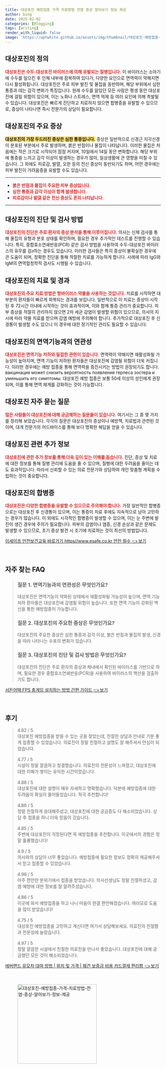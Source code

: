 ```yaml
---
title: 대상포진 예방접종 가격 치료방법 전염 증상 알아보기 정보 제공
author: bing
date: 2025-02-02
categories: [Blogging]
tags: [writing]
render_with_liquid: false
image: 'https://aptwhite.github.io/assets/img/thumbnail/대상포진-예방접종-가격-치료방법-전염-증상-알아보기-정보-제공.webp'
---
```



<h2 id='대상포진_정의'>대상포진의 정의</h2>

<p><b><span style="color: #ee2323;">대상포진은 수두-대상포진 바이러스에 의해 유발되는 질병입니다.</span></b> 이 바이러스는 소아기에 수두를 일으킨 후 인체 내부에 잠복하여 있다가, 다양한 요인으로 면역력이 약해지면 다시 활성화됩니다. 대상포진은 주로 피부 발진 및 물집을 동반하며, 해당 부위에서 심한 통증과 데는 감각 변화가 특징입니다. 원래 수두를 앓았던 모든 사람은 평생 동안 대상포진에 걸릴 위험이 있으며, 이는 노화나 스트레스, 면역 억제 등 여러 요인에 의해 촉발될 수 있습니다. 대상포진은 빠르게 진단하고 치료하지 않으면 합병증을 유발할 수 있으므로, 증상이 나타나면 즉시 전문가의 상담이 필요합니다.</p>

<h2 id='대상포진_증상'>대상포진의 주요 증상</h2>

<p><b><span style="background-color: #ffe066;">대상포진의 가장 두드러진 증상은 심한 통증입니다.</span></b> 증상은 일반적으로 신경근 지각신경이 분포된 부분에서 주로 발생하며, 붉은 반점이나 물집이 나타납니다. 이러한 물집은 처음에는 작은 크기로 시작되어 점점 커지며, 10일에서 14일 동안 변화합니다. 해당 부위에 통증을 느끼고 감각 이상이 발생하는 경우가 많아, 일상생활에 큰 영향을 미칠 수 있습니다. 그 외에도 피로감, 발열, 오한 등의 전신 증상이 동반되기도 하며, 어떤 경우에는 피부 발진이 가려움증을 유발할 수도 있습니다.</p>

<hr />

<ul>
    <li><b><span style="color: #ee2323;">붉은 반점과 물집이 주요한 피부 증상입니다.</span></b></li>
    <li><b><span style="color: #ee2323;">심한 통증과 감각 이상이 함께 발생합니다.</span></b></li>
    <li><b><span style="color: #ee2323;">피로감이나 발열 같은 전신 증상도 흔히 나타납니다.</span></b></li>
</ul>

<hr />

<h2 id='대상포진_진단_및_검사'>대상포진의 진단 및 검사 방법</h2>

<p><b><span style="color: #ee2323;">대상포진의 진단은 주로 환자의 증상 분석을 통해 이루어집니다.</span></b> 의사는 신체 검사를 통해 물집의 유형과 분포 상태를 확인하며, 필요한 경우 추가적인 테스트를 진행할 수 있습니다. 특히, 중합효소연쇄반응(PCR) 같은 검사 방법을 사용하여 수두-대상포진 바이러스의 유무를 검ส하는 경우도 있습니다. 이러한 검사들은 특히 증상이 불확실한 경우에 큰 도움이 되며, 정확한 진단을 통해 적절한 치료를 가능하게 합니다. 사례에 따라 IgG와 IgM의 면역혈청학적 검사도 시행될 수 있습니다.</p>

<h2 id='대상포진_치료'>대상포진의 치료 및 경과</h2>

<p><b><span style="color: #ee2323;">대상포진의 주요 치료 방법은 항바이러스 약물을 사용하는 것입니다.</span></b> 치료를 시작하면 대부분의 환자들이 빠르게 회복되는 경과를 보입니다. 일반적으로 이 치료는 증상이 시작된 후 72시간 이내에 시작하는 것이 효과적이며, 이와 함께 통증 관리가 중요합니다. 피부 증상을 적절히 관리하지 않으면 2차 세균 감염이 발생할 위험이 있으므로, 의사의 지시에 따라 약물 치료를 받으며 감염 예방에 주의해야 합니다. 추가적으로 대상포진 후 신경통이 발생할 수도 있으니 이 경우에 대한 장기적인 관리도 필요할 수 있습니다.</p>

<h2 id='면역기능_연관성'>대상포진의 면역기능과의 연관성</h2>

<p><b><span style="color: #ee2323;">대상포진은 면역기능 저하와 밀접한 관련이 있습니다.</span></b> 면역력이 약해지면 재활성화될 가능성이 높아지며, 면역 기능이 저하된 환자들은 대상포진에 감염될 위험이 더욱 커집니다. 이러한 경우에는 예방 접종을 통해 면역력을 증진시키는 방법이 권장되기도 합니다. вакцинация может снизить вероятность появления герпеса зостера и уменьшить его симптомы. 대상포진 예방 접종은 보통 50세 이상의 성인에게 권장되며, 이를 통해 면역 체계를 강화하는 것이 가능합니다.</p>

<h2 id='자주하는_질문'>대상포진 자주 묻는 질문</h2>

<p><b><span style="color: #ee2323;">많은 사람들이 대상포진에 대해 궁금해하는 질문들이 있습니다.</span></b> 여기서는 그 중 몇 가지를 정리해 보았습니다. 각각의 질문은 대상포진의 증상이나 예방책, 치료법과 관련된 것이며, 대개 전문가의 어드바이스를 통해 보다 명확한 해답을 얻을 수 있습니다.</p>

<h2 id='도움이_되는_추가_정보'>대상포진 관련 추가 정보</h2>

<p><b><span style="color: #ee2323;">대상포진에 관한 추가 정보를 통해 더욱 깊이 있는 이해를 돕습니다.</span></b> 진단, 증상 및 치료에 대한 정보를 통해 질병 관리에 도움을 줄 수 있으며, 질병에 대한 두려움을 줄이는 데도 효과적입니다. 따라서 신뢰할 수 있는 의료 전문가와 상담하여 개인 맞춤형 계획을 수립하는 것이 중요합니다.</p>

<h2 id='대상포진_합병증'>대상포진의 합병증</h2>

<p><b><span style="color: #ee2323;">대상포진은 다양한 합병증을 유발할 수 있으므로 주의해야 합니다.</span></b> 가장 일반적인 합병증으로는 대상포진 후 신경통이 있으며, 이는 통증이 치료 후에도 지속적으로 남아 고민하는 경우가 많습니다. 이 외에도 시각적인 합병증이 발생할 수 있으며, 이는 눈 주변에 발진이 생긴 경우에 주의가 필요합니다. 피부의 감염이나 염증, 신경 손상과 같은 문제도 발생할 수 있으므로, 초기 증상 발견 시 조기에 치료하는 것이 최선의 방법입니다.</p>


<p><a class="click-button" title="이세이프 안전보건교육 바로가기 https//www.esafe.co.kr 안전 필수" href="https://aptwhite.github.io/posts/%EC%9D%B4%EC%84%B8%EC%9D%B4%ED%94%84-%EC%95%88%EC%A0%84%EB%B3%B4%EA%B1%B4%EA%B5%90%EC%9C%A1-%EB%B0%94%EB%A1%9C%EA%B0%80%EA%B8%B0-httpswww.esafe.co.kr-%EC%95%88%EC%A0%84-%ED%95%84%EC%88%98/" rel="dofollow">이세이프 안전보건교육 바로가기 https//www.esafe.co.kr 안전 필수 👈 보기</a></p><br>
<h2 id='자주_찾는_FAQ'>자주 찾는 FAQ</h2>
<div itemscope="" itemtype="https://schema.org/FAQPage"> 
<blockquote> 
<div itemscope="" itemprop="mainEntity" itemtype="https://schema.org/Question"> 
<h3 itemprop="name">질문 1. 면역기능과의 연관성은 무엇인가요?</h3> 
<div itemscope="" itemprop="acceptedAnswer" itemtype="https://schema.org/Answer"> 
<span itemprop="text"> 
<p>대상포진은 면역기능이 약화된 상태에서 재활성화될 가능성이 높으며, 면역 기능 저하 환자들은 대상포진에 감염될 위험이 높습니다. 또한 면역 기능이 강화된 백신을 통한 예방접종이 가능합니다.</p> 
</span> 
</div> 
</div> 

<div itemscope="" itemprop="mainEntity" itemtype="https://schema.org/Question"> 
<h3 itemprop="name">질문 2. 대상포진의 주요한 증상은 무엇인가요?</h3> 
<div itemscope="" itemprop="acceptedAnswer" itemtype="https://schema.org/Answer"> 
<span itemprop="text"> 
<p>대상포진의 주요한 증상은 심한 통증과 감각 이상, 붉은 반점과 물집의 발생, 신경을 따라 나타나는 수포의 변화가 있습니다.</p> 
</span> 
</div> 
</div> 

<div itemscope="" itemprop="mainEntity" itemtype="https://schema.org/Question"> 
<h3 itemprop="name">질문 3. 대상포진의 진단 및 검사 방법은 무엇인가요?</h3> 
<div itemscope="" itemprop="acceptedAnswer" itemtype="https://schema.org/Answer"> 
<span itemprop="text"> 
<p>대상포진의 진단은 주로 환자의 증상과 체내에서 확인된 바이러스를 기반으로 하며, 필요한 경우 중합효소연쇄반응(PCR)을 사용하여 바이러스의 핵산을 검출하기도 합니다.</p> 
</span> 
</div> 
</div> 
</blockquote> 
</div>
<p><a class="click-button" title="서든어택 FPS 총게임 설치하는 방법 간편 가이드" href="https://aptwhite.github.io/posts/%EC%84%9C%EB%93%A0%EC%96%B4%ED%83%9D-FPS-%EC%B4%9D%EA%B2%8C%EC%9E%84-%EC%84%A4%EC%B9%98%ED%95%98%EB%8A%94-%EB%B0%A9%EB%B2%95-%EA%B0%84%ED%8E%B8-%EA%B0%80%EC%9D%B4%EB%93%9C/" rel="dofollow">서든어택 FPS 총게임 설치하는 방법 간편 가이드 👈 보기</a></p><br>
<h2 id='후기'>후기</h2>
<div itemscope itemtype="https://schema.org/Product">
  <blockquote>
  <div itemprop="review" itemscope itemtype="https://schema.org/Review">
      <div itemprop="reviewRating" itemscope itemtype="https://schema.org/Rating"> <span itemprop="ratingValue">4.82</span> / <span itemprop="bestRating">5</span> </div>
      <span itemprop="reviewBody">대상포진 예방접종을 받을 수 있는 곳을 찾았는데, 친절한 상담과 안내로 기분 좋게 접종할 수 있었습니다. 의료진이 정말 친절하고 설명도 잘 해주셔서 안심이 되었습니다.</span>
  </div>
  <br>
  <div itemprop="review" itemscope itemtype="https://schema.org/Review">
      <div itemprop="reviewRating" itemscope itemtype="https://schema.org/Rating"> <span itemprop="ratingValue">4.77</span> / <span itemprop="bestRating">5</span> </div>
      <span itemprop="reviewBody">시설이 정말 깔끔하고 청결했습니다. 의료진의 전문성이 느껴졌고, 대상포진에 대한 이해가 쌓이는 유익한 시간이었습니다.</span>
  </div>
  <br>
  <div itemprop="review" itemscope itemtype="https://schema.org/Review">
      <div itemprop="reviewRating" itemscope itemtype="https://schema.org/Rating"> <span itemprop="ratingValue">4.88</span> / <span itemprop="bestRating">5</span> </div>
      <span itemprop="reviewBody">대상포진에 대한 설명이 매우 자세하고 명확했습니다. 덕분에 예방접종에 대한 두려움이 확실히 줄어들었습니다. 적극 추천합니다!</span>
  </div>
  <br>
  <div itemprop="review" itemscope itemtype="https://schema.org/Review">
      <div itemprop="reviewRating" itemscope itemtype="https://schema.org/Rating"> <span itemprop="ratingValue">4.86</span> / <span itemprop="bestRating">5</span> </div>
      <span itemprop="reviewBody">정말 친절하게 응대해주셨고, 대상포진에 대한 궁금증도 다 해소되었습니다. 상담 후 접종을 하니 더욱 믿음이 갔습니다.</span>
  </div>
  <br>
  <div itemprop="review" itemscope itemtype="https://schema.org/Review">
      <div itemprop="reviewRating" itemscope itemtype="https://schema.org/Rating"> <span itemprop="ratingValue">4.85</span> / <span itemprop="bestRating">5</span> </div>
      <span itemprop="reviewBody">주변에 대상포진이 걱정된다면 꼭 예방접종을 추천합니다. 이곳에서의 경험은 정말 훌륭했습니다!</span>
  </div>
  <br>
  <div itemprop="review" itemscope itemtype="https://schema.org/Review">
      <div itemprop="reviewRating" itemscope itemtype="https://schema.org/Rating"> <span itemprop="ratingValue">4.9</span> / <span itemprop="bestRating">5</span> </div>
      <span itemprop="reviewBody">의사와의 상담이 너무 좋았습니다. 예방접종에 필요한 정보도 정확히 제공해주셔서 믿고 접종할 수 있었습니다.</span>
  </div>
  <br>
  <div itemprop="review" itemscope itemtype="https://schema.org/Review">
      <div itemprop="reviewRating" itemscope itemtype="https://schema.org/Rating"> <span itemprop="ratingValue">4.96</span> / <span itemprop="bestRating">5</span> </div>
      <span itemprop="reviewBody">아주 편안한 분위기에서 접종을 받았습니다. 의사선생님도 정말 친절하셨고, 감염 예방에 대한 정보를 잘 알려주셨습니다.</span>
  </div>
  <br>
  <div itemprop="review" itemscope itemtype="https://schema.org/Review">
      <div itemprop="reviewRating" itemscope itemtype="https://schema.org/Rating"> <span itemprop="ratingValue">4.86</span> / <span itemprop="bestRating">5</span> </div>
      <span itemprop="reviewBody">이곳에 와서 예방접종을 하고 나니 마음이 한결 편안해졌습니다. 여러모로 도움을 많이 받았습니다!</span>
  </div>
  <br>
  <div itemprop="review" itemscope itemtype="https://schema.org/Review">
      <div itemprop="reviewRating" itemscope itemtype="https://schema.org/Rating"> <span itemprop="ratingValue">4.75</span> / <span itemprop="bestRating">5</span> </div>
      <span itemprop="reviewBody">대상포진 예방접종을 고민하고 계신다면 여기서 상담해보세요. 의료진의 친절함과 전문성에 놀랐습니다.</span>
  </div>
  <br>
  <div itemprop="review" itemscope itemtype="https://schema.org/Review">
      <div itemprop="reviewRating" itemscope itemtype="https://schema.org/Rating"> <span itemprop="ratingValue">4.97</span> / <span itemprop="bestRating">5</span> </div>
      <span itemprop="reviewBody">정말 깔끔한 시설에서 친절한 의료진을 만나서 좋았습니다. 대상포진에 대해 궁금했던 모든 것이 해소되었습니다.</span>
  </div>
  </blockquote>
</div>
<p><a class="click-button" title="에버랜드 유모차 대여 방법 | 위치 및 가격 | 웨건 보증금 비용 카드결제 편리함" href="https://aptwhite.github.io/posts/%EC%97%90%EB%B2%84%EB%9E%9C%EB%93%9C-%EC%9C%A0%EB%AA%A8%EC%B0%A8-%EB%8C%80%EC%97%AC-%EB%B0%A9%EB%B2%95-%EC%9C%84%EC%B9%98-%EB%B0%8F-%EA%B0%80%EA%B2%A9-%EC%9B%A8%EA%B1%B4-%EB%B3%B4%EC%A6%9D%EA%B8%88-%EB%B9%84%EC%9A%A9-%EC%B9%B4%EB%93%9C%EA%B2%B0%EC%A0%9C-%ED%8E%B8%EB%A6%AC%ED%95%A8/" rel="dofollow">에버랜드 유모차 대여 방법 | 위치 및 가격 | 웨건 보증금 비용 카드결제 편리함 👈 보기</a></p><br>
<figure class="image"><img src="https://aptwhite.github.io/assets/img/thumbnail/대상포진-예방접종-가격-치료방법-전염-증상-알아보기-정보-제공.webp" alt="대상포진-예방접종-가격-치료방법-전염-증상-알아보기-정보-제공" width="256" height="256"></figure>